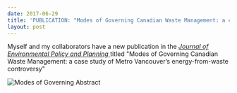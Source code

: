 ```yaml
---
date: 2017-06-29
title: 'PUBLICATION: "Modes of Governing Canadian Waste Management: a case study of Metro Vancouver’s energy-from-waste controversy"'
layout: post
---
```


Myself and my collaborators have a new publication in the *[Journal of Environmental Policy and Planning ](https://doi.org/10.1080/1523908X.2017.1343137)* titled "Modes of Governing Canadian Waste Management: a case study of Metro Vancouver’s energy-from-waste controversy"

![Modes of Governing Abstract](/img/mog-abstract.png)
